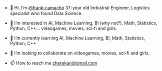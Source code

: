 - 👋 Hi, I’m <a href="https://www.linkedin.com/in/francisco-camacho-b35b13141/">@frank-camacho</a> 37-year old Industrial Engineer, Logistics specialist who found Data Science. <img src="https://user-images.githubusercontent.com/92425240/137084429-d4f26eac-0c1c-4fcf-98e5-ed98eb579479.png" width="15" height="15"> <img src="https://user-images.githubusercontent.com/92425240/137085546-7c876374-940e-4d43-ace0-7276fa62657d.png" width="15" height="15"> <img src="https://user-images.githubusercontent.com/92425240/137085707-874d565f-fb35-4e14-a9ec-44a2cb77aa51.png" width="15" height="15"> <img src="https://user-images.githubusercontent.com/92425240/137085809-90adbbda-1e24-4442-9d69-ecb9a30ba0f5.png" width="15" height="15"> <img src="https://user-images.githubusercontent.com/92425240/137085931-352b797f-87d2-4b5d-ab37-dc6ee0552e68.png" width="15" height="15">




- 👀 I’m interested in AI, Machine Learning, BI (why not?), Math, Statistics, Python, C++... videogames, movies, sci-fi and girls.
- 🌱 I’m currently learning AI, Machine Learning, BI, Math, Statistics, Python, C++
- 💞️ I’m looking to collaborate on videogames, movies, sci-fi and girls.
- 📫 How to reach me zherekan@gmail.com

<!---
frank-camacho/frank-camacho is a ✨ special ✨ repository because its `README.md` (this file) appears on your GitHub profile.
You can click the Preview link to take a look at your changes.
--->
